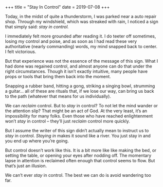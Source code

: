+++
title = "Stay In Control"
date = 2019-07-08
+++

Today, in the midst of quite a thunderstorm, I was parked near a auto repair shop. Through my windshield, which was streaked with rain, I noticed a sign that simply said: _stay in control._

I immediately felt more grounded after reading it. I do teeter off sometimes, losing my control and poise, and as soon as I had read these very authoritative (nearly commanding) words, my mind snapped back to center. I felt victorious.

But that experience was not the essence of the message of this sign. What I had done was regained control, and almost anyone can do that under the right circumstances. Though it isn’t exactly intuitive, many people have props or tools that bring them back into the moment.

Snapping a rubber band, hitting a gong, striking a singing bowl, strumming a guitar… all of these are rituals that, if we lose our way, can bring us back to the path (whatever that means for us individually).

We can _reclaim_ control. But to _stay_ in control? To not let the mind wander or the attention slip? That might be an act of God. At the very least, it’s an impossibility for many folks. Even those who have reached enlightenment won’t _stay_ in control &#8211; they’ll just _reclaim_ control more quickly.

But I assume the writer of this sign didn’t actually mean to instruct us to _stay_ in control. _Staying in_ makes it sound like a river. You just stay in and you end up where you’re going.

But control doesn’t work like this. It is a bit more like like making the bed, or setting the table, or opening your eyes after nodding off. The momentary lapse in attention is reclaimed often enough that control seems to flow. But that’s just an illusion.

We can’t ever _stay_ in control. The best we can do is avoid wandering too far.